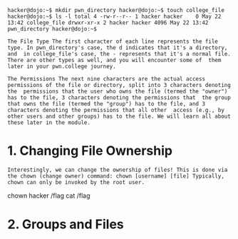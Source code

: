 `hacker@dojo:~$ mkdir pwn_directory
hacker@dojo:~$ touch college_file
hacker@dojo:~$ ls -l
total 4
-rw-r--r-- 1 hacker hacker    0 May 22 13:42 college_file
drwxr-xr-x 2 hacker hacker 4096 May 22 13:42 pwn_directory
hacker@dojo:~$`

`The File Type
The first character of each line represents the file type. In pwn_directory's case, the d indicates that it's a directory, and 
in college_file's case, the - represents that it's a normal file. There are other types as well, and you will encounter some of 
them later in your pwn.college journey.`

`The Permissions
The next nine characters are the actual access permissions of the file or directory, split into 3 characters denoting the 
permissions that the user who owns the file (termed the "owner") has to the file, 3 characters denoting the permissions that 
the group that owns the file (termed the "group") has to the file, and 3 characters denoting the permissions that all other 
access (e.g., by other users and other groups) has to the file. We will learn all about these later in the module.`

# 1. Changing File Ownership

`Interestingly, we can change the ownership of files! This is done via the chown (change owner) command:
chown [username] [file]
Typically, chown can only be invoked by the root user.`

chown hacker /flag
cat /flag

# 2. Groups and Files

